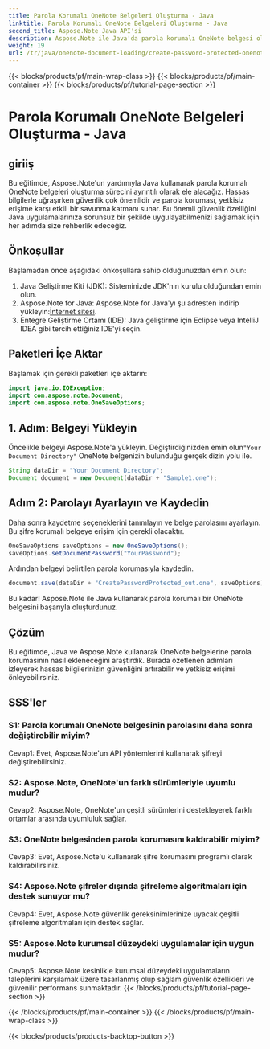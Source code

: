 ```yaml
---
title: Parola Korumalı OneNote Belgeleri Oluşturma - Java
linktitle: Parola Korumalı OneNote Belgeleri Oluşturma - Java
second_title: Aspose.Note Java API'si
description: Aspose.Note ile Java'da parola korumalı OneNote belgesi oluşturmayı öğrenin. Adım adım öğreticiyi takip ederek güvenliği artırın.
weight: 19
url: /tr/java/onenote-document-loading/create-password-protected-onenote/
---
```


{{< blocks/products/pf/main-wrap-class >}}
{{< blocks/products/pf/main-container >}}
{{< blocks/products/pf/tutorial-page-section >}}

# Parola Korumalı OneNote Belgeleri Oluşturma - Java

## giriiş

Bu eğitimde, Aspose.Note'un yardımıyla Java kullanarak parola korumalı OneNote belgeleri oluşturma sürecini ayrıntılı olarak ele alacağız. Hassas bilgilerle uğraşırken güvenlik çok önemlidir ve parola koruması, yetkisiz erişime karşı etkili bir savunma katmanı sunar. Bu önemli güvenlik özelliğini Java uygulamalarınıza sorunsuz bir şekilde uygulayabilmenizi sağlamak için her adımda size rehberlik edeceğiz.

## Önkoşullar

Başlamadan önce aşağıdaki önkoşullara sahip olduğunuzdan emin olun:

1. Java Geliştirme Kiti (JDK): Sisteminizde JDK'nın kurulu olduğundan emin olun.
2. Aspose.Note for Java: Aspose.Note for Java'yı şu adresten indirip yükleyin:[İnternet sitesi](https://releases.aspose.com/note/java/).
3. Entegre Geliştirme Ortamı (IDE): Java geliştirme için Eclipse veya IntelliJ IDEA gibi tercih ettiğiniz IDE'yi seçin.

## Paketleri İçe Aktar

Başlamak için gerekli paketleri içe aktarın:

```java
import java.io.IOException;
import com.aspose.note.Document;
import com.aspose.note.OneSaveOptions;
```

## 1. Adım: Belgeyi Yükleyin

 Öncelikle belgeyi Aspose.Note'a yükleyin. Değiştirdiğinizden emin olun`"Your Document Directory"` OneNote belgenizin bulunduğu gerçek dizin yolu ile.

```java
String dataDir = "Your Document Directory";
Document document = new Document(dataDir + "Sample1.one");
```

## Adım 2: Parolayı Ayarlayın ve Kaydedin

Daha sonra kaydetme seçeneklerini tanımlayın ve belge parolasını ayarlayın. Bu şifre korumalı belgeye erişim için gerekli olacaktır.

```java
OneSaveOptions saveOptions = new OneSaveOptions();
saveOptions.setDocumentPassword("YourPassword");
```

Ardından belgeyi belirtilen parola korumasıyla kaydedin.

```java
document.save(dataDir + "CreatePasswordProtected_out.one", saveOptions);
```

Bu kadar! Aspose.Note ile Java kullanarak parola korumalı bir OneNote belgesini başarıyla oluşturdunuz.

## Çözüm

Bu eğitimde, Java ve Aspose.Note kullanarak OneNote belgelerine parola korumasının nasıl ekleneceğini araştırdık. Burada özetlenen adımları izleyerek hassas bilgilerinizin güvenliğini artırabilir ve yetkisiz erişimi önleyebilirsiniz.

## SSS'ler

### S1: Parola korumalı OneNote belgesinin parolasını daha sonra değiştirebilir miyim?

Cevap1: Evet, Aspose.Note'un API yöntemlerini kullanarak şifreyi değiştirebilirsiniz.

### S2: Aspose.Note, OneNote'un farklı sürümleriyle uyumlu mudur?

Cevap2: Aspose.Note, OneNote'un çeşitli sürümlerini destekleyerek farklı ortamlar arasında uyumluluk sağlar.

### S3: OneNote belgesinden parola korumasını kaldırabilir miyim?

Cevap3: Evet, Aspose.Note'u kullanarak şifre korumasını programlı olarak kaldırabilirsiniz.

### S4: Aspose.Note şifreler dışında şifreleme algoritmaları için destek sunuyor mu?

Cevap4: Evet, Aspose.Note güvenlik gereksinimlerinize uyacak çeşitli şifreleme algoritmaları için destek sağlar.

### S5: Aspose.Note kurumsal düzeydeki uygulamalar için uygun mudur?

Cevap5: Aspose.Note kesinlikle kurumsal düzeydeki uygulamaların taleplerini karşılamak üzere tasarlanmış olup sağlam güvenlik özellikleri ve güvenilir performans sunmaktadır.
{{< /blocks/products/pf/tutorial-page-section >}}

{{< /blocks/products/pf/main-container >}}
{{< /blocks/products/pf/main-wrap-class >}}

{{< blocks/products/products-backtop-button >}}
